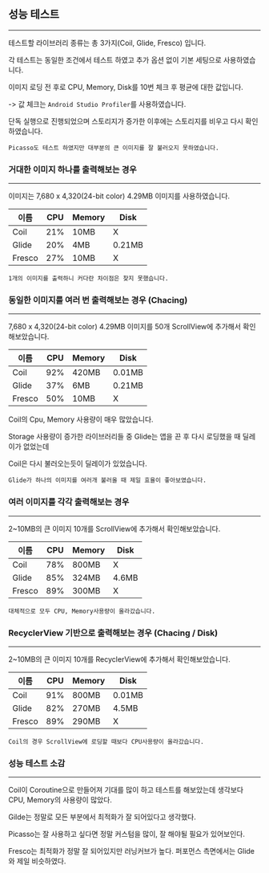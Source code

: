## **성능 테스트**
---

테스트할 라이브러리 종류는 총 3가지(Coil, Glide, Fresco) 입니다.

각 테스트는 동일한 조건에서 테스트 하였고 추가 옵션 없이 기본 세팅으로 사용하였습니다.

이미지 로딩 전 후로 CPU, Memory, Disk를 10번 체크 후 평균에 대한 값입니다.

-> 값 체크는 `Android Studio Profiler`를 사용하였습니다.

단독 실행으로 진행되었으며 스토리지가 증가한 이후에는 스토리지를 비우고 다시 확인하였습니다.

```
Picasso도 테스트 하였지만 대부분의 큰 이미지를 잘 불러오지 못하였습니다.
```

### **거대한 이미지 하나를 출력해보는 경우**
---

이미지는 7,680 x 4,320(24-bit color) 4.29MB 이미지를 사용하였습니다.

|이름| CPU | Memory | Disk |
|---|---|---|---|
|Coil|21%|10MB|X|
|Glide|20%|4MB|0.21MB|
|Fresco|27%|10MB|X|

```
1개의 이미지를 출력하니 커다란 차이점은 찾지 못했습니다.
```


### **동일한 이미지를 여러 번 출력해보는 경우 (Chacing)**
---
7,680 x 4,320(24-bit color) 4.29MB 이미지를 50개 ScrollView에 추가해서 확인해보았습니다.

|이름| CPU | Memory | Disk |
|---|---|---|---|
|Coil|92%|420MB|0.01MB|
|Glide|37%|6MB|0.21MB|
|Fresco|50%|10MB|X|

Coil의 Cpu, Memory 사용량이 매우 많았습니다.

Storage 사용량이 증가한 라이브러리들 중 Glide는 앱을 끈 후 다시 로딩했을 때 딜레이가 없었는데

Coil은 다시 불러오는듯이 딜레이가 있었습니다.

```
Glide가 하나의 이미지를 여러개 불러올 때 제일 효율이 좋아보였습니다.
```

### **여러 이미지를 각각 출력해보는 경우**
---

2~10MB의 큰 이미지 10개를 ScrollView에 추가해서 확인해보았습니다.

|이름| CPU | Memory | Disk |
|---|---|---|---|
|Coil|78%|800MB|X|
|Glide|85%|324MB|4.6MB|
|Fresco|89%|300MB|X|

```
대체적으로 모두 CPU, Memory사용량이 올라갔습니다.
```

### **RecyclerView 기반으로 출력해보는 경우 (Chacing / Disk)**
---
2~10MB의 큰 이미지 10개를 RecyclerView에 추가해서 확인해보았습니다.

|이름| CPU | Memory | Disk |
|---|---|---|---|
|Coil|91%|800MB|0.01MB|
|Glide|82%|270MB|4.5MB|
|Fresco|89%|290MB|X|

```
Coil의 경우 ScrollView에 로딩할 때보다 CPU사용량이 올라갔습니다.
```


### 성능 테스트 소감
---
Coil이 Coroutine으로 만들어져 기대를 많이 하고 테스트를 해보았는데 생각보다 CPU, Memory의 사용량이 많았다.

Gilde는 정말로 모든 부분에서 최적화가 잘 되어있다고 생각했다.

Picasso는 잘 사용하고 싶다면 정말 커스텀을 많이, 잘 해야될 필요가 있어보인다.

Fresco는 최적화가 정말 잘 되어있지만 러닝커브가 높다. 퍼포먼스 측면에서는 Glide와 제일 비슷하였다.
